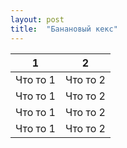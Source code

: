 ```yaml
---
layout: post
title:  "Банановый кекс"
---
```


| **1**    | **2**    |
|----------|----------|
| Что то 1 | Что то 2 |
| Что то 1 | Что то 2 |
| Что то 1 | Что то 2 |
| Что то 1 | Что то 2 |